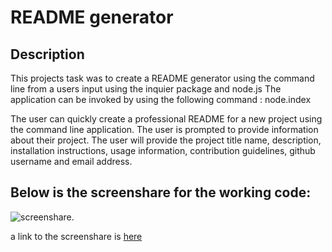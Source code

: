 # README generator 

## Description 

This projects task was to create a README generator using the command line from a users input using the inquier package and node.js
The application can be invoked by using the following command : node.index

The user can quickly create a professional README for a new project using the command line application. The user is prompted to provide information about their project. The user will provide the project title name, description, installation instructions, usage information, contribution guidelines, github username and email address. 


## Below is the screenshare for the working code:

![screenshare.](./assets/images/Untitled_%20May%2018%2C%202023%207_34%20PM.gif)





a link to the screenshare is [here](./assets/images/Untitled_%20May%2018%2C%202023%207_34%20PM%20(1).webm)